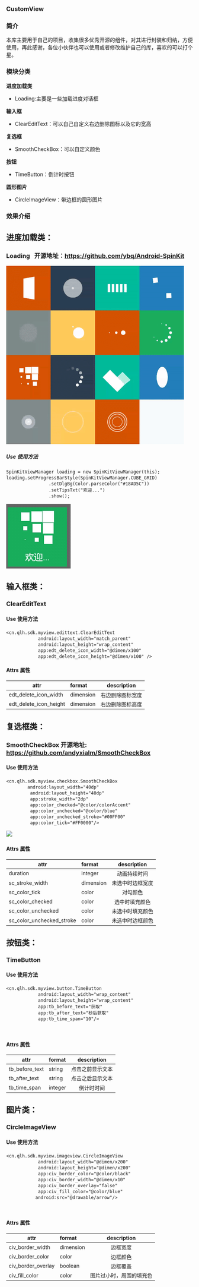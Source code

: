 ### CustomView

### 简介

本库主要用于自己的项目，收集很多优秀开源的组件，对其进行封装和归纳，方便使用，再此感谢，各位小伙伴也可以使用或者修改维护自己的库，喜欢的可以打个星。

### 模块分类

**进度加载类**
  * Loading:主要是一些加载进度对话框
  
**输入框**
  * ClearEditText：可以自己自定义右边删除图标以及它的宽高
  
**复选框**
  * SmoothCheckBox：可以自定义颜色
  
**按钮**
* TimeButton：倒计时按钮

**圆形图片**
* CircleImageView：带边框的圆形图片

### 效果介绍

## 进度加载类：

### Loading   开源地址：https://github.com/ybq/Android-SpinKit
![](https://github.com/wzgl5533/CustomView/blob/master/myview/src/main/java/cn/qlh/sdk/myview/loading/spinkit_view.gif)

##### Use 使用方法
```
SpinKitViewManager loading = new SpinKitViewManager(this);
loading.setProgressBarStyle(SpinKitViewManager.CUBE_GRID)
                .setDlgBg(Color.parseColor("#18AD5C"))
                .setTipsTxt("欢迎...")
                .show();
```
![](https://github.com/wzgl5533/CustomView/blob/master/screenshot/Screenshot_2018-03-02-13-29-07.jpeg)

## 输入框类：

### ClearEditText

#### Use 使用方法
```
<cn.qlh.sdk.myview.edittext.ClearEditText
            android:layout_width="match_parent"
            android:layout_height="wrap_content"
            app:edt_delete_icon_width="@dimen/x100"
            app:edt_delete_icon_height="@dimen/x100" />       
```
#### Attrs 属性
|attr|format|description|
|---|:---|:---:|
|edt_delete_icon_width|dimension|右边删除图标宽度|
|edt_delete_icon_height|dimension|右边删除图标高度|


## 复选框类：

### SmoothCheckBox  开源地址: https://github.com/andyxialm/SmoothCheckBox

#### Use 使用方法
```
<cn.qlh.sdk.myview.checkbox.SmoothCheckBox
        android:layout_width="40dp"
         android:layout_height="40dp"
         app:stroke_width="2dp"
         app:color_checked="@color/colorAccent"
         app:color_unchecked="@color/blue"
         app:color_unchecked_stroke="#00FF00"
         app:color_tick="#FF0000"/>     
```

![](https://github.com/andyxialm/SmoothCheckBox/blob/master/art/smoothcb.gif?raw=true)
#### Attrs 属性
|attr|format|description|
|---|:---|:---:|
|duration|integer|动画持续时间|
|sc_stroke_width|dimension|未选中时边框宽度|
|sc_color_tick|color|对勾颜色|
|sc_color_checked|color|选中时填充颜色|
|sc_color_unchecked|color|未选中时填充颜色|
|sc_color_unchecked_stroke|color|未选中时边框颜色|


## 按钮类：

### TimeButton

#### Use 使用方法
```
<cn.qlh.sdk.myview.button.TimeButton
            android:layout_width="wrap_content"
            android:layout_height="wrap_content"
            app:tb_before_text="获取"
            app:tb_after_text="秒后获取"
            app:tb_time_span="10"/>
```

![]()
#### Attrs 属性
|attr|format|description|
|---|:---|:---:|
|tb_before_text|string|点击之前显示文本|
|tb_after_text|string|点击之后显示文本|
|tb_time_span|integer|倒计时时间|


## 图片类：

### CircleImageView

#### Use 使用方法
```
<cn.qlh.sdk.myview.imageview.CircleImageView
            android:layout_width="@dimen/x200"
            android:layout_height="@dimen/x200"
            app:civ_border_color="@color/black"
            app:civ_border_width="@dimen/x10"
            app:civ_border_overlay="false"
            app:civ_fill_color="@color/blue"
           android:src="@drawable/arrow"/>
```

![]()
#### Attrs 属性
|attr|format|description|
|---|:---|:---:|
|civ_border_width|dimension|边框宽度|
|civ_border_color|color|边框颜色|
|civ_border_overlay|boolean|边框覆盖|
|civ_fill_color|color|图片过小时，周围的填充色|
